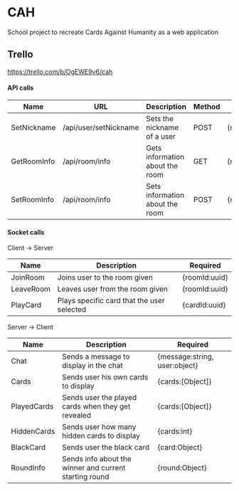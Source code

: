 # CAH

School project to recreate Cards Against Humanity as a web application

## Trello

https://trello.com/b/OgEWE9v6/cah

#### API calls

| Name        | URL                   | Description                     | Method | Required          |
| ----------- | --------------------- | ------------------------------- | ------ | ----------------- |
| SetNickname | /api/user/setNickname | Sets the nickname of a user     | POST   | {nickname:string} |
| GetRoomInfo | /api/room/info        | Gets information about the room | GET    | {roomId:uuid}     |
| SetRoomInfo | /api/room/info        | Sets information about the room | POST   | {roomId:uuid}     |

#### Socket calls

Client -> Server

| Name      | Description                                | Required      |
| --------- | ------------------------------------------ | ------------- |
| JoinRoom  | Joins user to the room given               | {roomId:uuid} |
| LeaveRoom | Leaves user from the room given            | {roomId:uuid} |
| PlayCard  | Plays specific card that the user selected | {cardId:uuid} |

Server -> Client

| Name        | Description                                            | Required                      |
| ----------- | ------------------------------------------------------ | ----------------------------- |
| Chat        | Sends a message to display in the chat                 | {message:string, user:object} |
| Cards       | Sends user his own cards to display                    | {cards:[Object]}              |
| PlayedCards | Sends user the played cards when they get revealed     | {cards:[Object]}              |
| HiddenCards | Sends user how many hidden cards to display            | {cards:int}                   |
| BlackCard   | Sends user the black card                              | {card:Object}                 |
| RoundInfo   | Sends info about the winner and current starting round | {round:Object}                |
